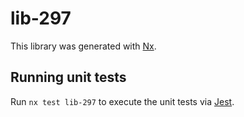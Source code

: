 # lib-297

This library was generated with [Nx](https://nx.dev).

## Running unit tests

Run `nx test lib-297` to execute the unit tests via [Jest](https://jestjs.io).
